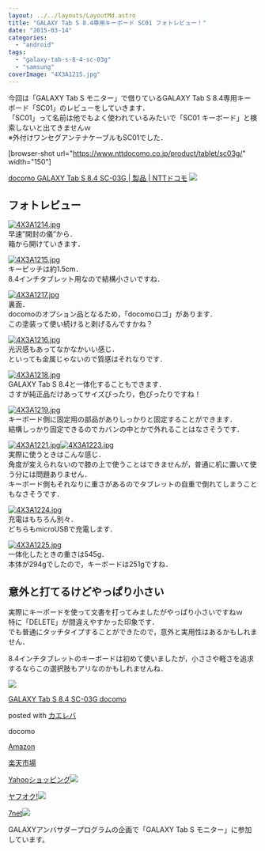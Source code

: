 ```yaml
---
layout: ../../layouts/LayoutMd.astro
title: "GALAXY Tab S 8.4専用キーボード SC01 フォトレビュー！"
date: "2015-03-14"
categories: 
  - "android"
tags: 
  - "galaxy-tab-s-8-4-sc-03g"
  - "samsung"
coverImage: "4X3A1215.jpg"
---
```


今回は「GALAXY Tab S モニター」で借りているGALAXY Tab S 8.4専用キーボード「SC01」のレビューをしていきます．  
「SC01」って名前は他でもよく使われているみたいで「SC01 キーボード」と検索しないと出てきませんｗ  
※外付けワンセグアンテナケーブルもSC01でした．

\[browser-shot url="https://www.nttdocomo.co.jp/product/tablet/sc03g/" width="150"\]

[docomo GALAXY Tab S 8.4 SC-03G | 製品 | NTTドコモ](https://www.nttdocomo.co.jp/product/tablet/sc03g/) [![](http://b.hatena.ne.jp/entry/image/https://www.nttdocomo.co.jp/product/tablet/sc03g/)](http://b.hatena.ne.jp/entry/https://www.nttdocomo.co.jp/product/tablet/sc03g/)

## フォトレビュー

[![4X3A1214.jpg](/wp/images/16577043360_a2ea835f57_b.jpg)](https://www.flickr.com/photos/67522130@N08/16577043360/ "4X3A1214.jpg")  
早速”開封の儀”から．  
箱から開けていきます．

[![4X3A1215.jpg](/wp/images/16763372272_2ab6b5ab93_b.jpg)](https://www.flickr.com/photos/67522130@N08/16763372272/ "4X3A1215.jpg")  
キーピッチは約1.5cm．  
8.4インチタブレット用なので結構小さいですね．

[![4X3A1217.jpg](/wp/images/16764436905_9da354d5b9_b.jpg)](https://www.flickr.com/photos/67522130@N08/16764436905/ "4X3A1217.jpg")  
裏面．  
docomoのオプション品となるため，「docomoロゴ」があります．  
この塗装って使い続けると剥げるんですかね？

[![4X3A1216.jpg](/wp/images/16763267781_a0d0b077cd_b.jpg)](https://www.flickr.com/photos/67522130@N08/16763267781/ "4X3A1216.jpg")  
光沢感もあってなかなかいい感じ．  
といっても金属じゃないので質感はそれなりです．

[![4X3A1218.jpg](/wp/images/16763273521_2c3791eb65_b.jpg)](https://www.flickr.com/photos/67522130@N08/16763273521/ "4X3A1218.jpg")  
GALAXY Tab S 8.4と一体化することもできます．  
さすが純正品だけあってサイズぴったり，色ぴったりですね！

[![4X3A1219.jpg](/wp/images/16763277601_5e3e2ff3f6_b.jpg)](https://www.flickr.com/photos/67522130@N08/16763277601/ "4X3A1219.jpg")  
キーボード側に固定用の部品がありしっかりと固定することができます．  
結構しっかり固定できるのでカバンの中とかで外れることはなさそうです．

[![4X3A1221.jpg](/wp/images/16144516003_b47e613f5c_b.jpg)](https://www.flickr.com/photos/67522130@N08/16144516003/ "4X3A1221.jpg")[![4X3A1223.jpg](/wp/images/16764451255_d6b8d0bceb_b.jpg)](https://www.flickr.com/photos/67522130@N08/16764451255/ "4X3A1223.jpg")  
実際に使うときはこんな感じ．  
角度が変えられないので膝の上で使うことはできませんが，普通に机に置いて使う分には問題ありません．  
キーボード側もそれなりに重さがあるのでタブレットの自重で倒れてしまうこともなさそうです．

[![4X3A1224.jpg](/wp/images/16557186677_40dcd3a680_b.jpg)](https://www.flickr.com/photos/67522130@N08/16557186677/ "4X3A1224.jpg")  
充電はもちろん別々．  
どちらもmicroUSBで充電します．

[![4X3A1225.jpg](/wp/images/16738579426_3172c601ea_b.jpg)](https://www.flickr.com/photos/67522130@N08/16738579426/ "4X3A1225.jpg")  
一体化したときの重さは545g．  
本体が294gでしたので，キーボードは251gですね．

## 意外と打てるけどやっぱり小さい

実際にキーボードを使って文書を打ってみましたがやっぱり小さいですねｗ  
特に「DELETE」が間違えやすかった印象です．  
でも普通にタッチタイプすることができたので，意外と実用性はあるかもしれません．

8.4インチタブレットのキーボードは初めて使いましたが，小ささや軽さを追求するならこの選択肢もアリなのかもしれませんね．

[![](/wp/images/51B9w2NRBgL._SL160_.jpg)](https://www.amazon.co.jp/exec/obidos/ASIN/B00RFJHDJ0/mizuka123-22/ref=nosim/)

[GALAXY Tab S 8.4 SC-03G docomo](https://www.amazon.co.jp/exec/obidos/ASIN/B00RFJHDJ0/mizuka123-22/ref=nosim/)

posted with [カエレバ](http://kaereba.com)

docomo

[Amazon](http://www.amazon.co.jp/gp/search?keywords=GALAXY%20Tab%20S%208.4%20SC-03G%20docomo&__mk_ja_JP=%83J%83%5E%83J%83i&tag=mizuka123-22)

[楽天市場](http://hb.afl.rakuten.co.jp/hgc/032b53ee.4b34c5ee.0f4a541e.f440145e/?pc=http%3A%2F%2Fsearch.rakuten.co.jp%2Fsearch%2Fmall%2FGALAXY%2520Tab%2520S%25208.4%2520SC-03G%2520docomo%2F-%2Ff.1-p.1-s.1-sf.0-st.A-v.2%3Fx%3D0%26scid%3Daf_ich_link_urltxt%26m%3Dhttp%3A%2F%2Fm.rakuten.co.jp%2F)

[Yahooショッピング![](//ad.jp.ap.valuecommerce.com/servlet/gifbanner?sid=3066752&pid=881990642)](//ck.jp.ap.valuecommerce.com/servlet/referral?sid=3066752&pid=881990642&vc_url=http%3A%2F%2Fsearch.shopping.yahoo.co.jp%2Fsearch%3Fp%3DGALAXY%2520Tab%2520S%25208.4%2520SC-03G%2520docomo)

[ヤフオク!![](//ad.jp.ap.valuecommerce.com/servlet/gifbanner?sid=3066752&pid=881990645)](//ck.jp.ap.valuecommerce.com/servlet/referral?sid=3066752&pid=881990645&vc_url=http%3A%2F%2Fauctions.search.yahoo.co.jp%2Fsearch%3Fvo%3D%26ve%3D%26auccat%3D0%26aucminprice%3D%26aucmaxprice%3D%26aucmin_bidorbuy_price%3D%26aucmax_bidorbuy_price%3D%26loc_cd%3D0%26abatch%3D0%26istatus%3D0%26filtered%3D1%26ei%3DUTF-8%26tab_ex%3Dcommerce%26va%3DGALAXY%2520Tab%2520S%25208.4%2520SC-03G%2520docomo)

[7net](//ck.jp.ap.valuecommerce.com/servlet/referral?sid=3066752&pid=881990643&vc_url=http%3A%2F%2Fwww.7netshopping.jp%2Fall%2Fsearch_result%2F-%2Fbprice%2Foff%2Fsort%2F0%2Fkword_in%2FGALAXY%2520Tab%2520S%25208.4%2520SC-03G%2520docomo%2FallGoods%2Fon%2Fsubmit.x%2F30%2Fdisp_result%2F1%2Fsubmit.y%2F9%2Fprvlg%2Foff%2Fnobuy%2Fon%2FsetProduct%2Foff%2Foop%2Fon%2Fctgy%2Fall%2FfromKeywordSearch%2Ftrue)![](http://atq.ad.valuecommerce.com/servlet/atq/gifbanner?sid=3066752&pid=881990643)

GALAXYアンバサダープログラムの企画で「GALAXY Tab S モニター」に参加しています。
